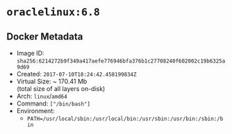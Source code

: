 # `oraclelinux:6.8`

## Docker Metadata

- Image ID: `sha256:6214272b9f349a417aefe776946bfa376b1c27708240f602002c19b6325a9d69`
- Created: `2017-07-10T18:24:42.458199834Z`
- Virtual Size: ~ 170.41 Mb  
  (total size of all layers on-disk)
- Arch: `linux`/`amd64`
- Command: `["/bin/bash"]`
- Environment:
  - `PATH=/usr/local/sbin:/usr/local/bin:/usr/sbin:/usr/bin:/sbin:/bin`
